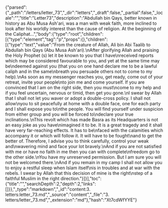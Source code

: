 {"parsed":{"_path":"/letters/letter_73","_dir":"letters","_draft":false,"_partial":false,"_locale":"","title":"Letter73","description":"Abdullah bin Qays, better known in history as Abu Musa Ash'ari, was a man with weak faith, more inclined to look after his worldly interest than the cause of religion. At the beginning of the Caliphat...","body":{"type":"root","children":[{"type":"element","tag":"p","props":{},"children":[{"type":"text","value":"From the creature of Allah, Ali bin Abi Taalib to Abdullah bin Qays (Abu Musa Ash'ari).\nAfter glorifying Allah and praising the Holy Prophet (s) let it be known to you that I have\nreceived reports which may be considered favourable to you, and yet at the same time may be\ndeemed against you (that you on one hand declare me to be a lawful caliph and in the same\nbreath you persuade others not to come to my help).\nAs soon as my messenger reaches you, get ready, come out of your retreat, invite your people\nto join me and come yourself. If you are convinced that I am on the right side, then you must\ncome to my help and if you feel uncertain, nervous or timid, then get you gone.\nI swear by Allah that I shall not let you waver or adopt a double-cross policy. I shall not allow\nyou to sit peacefully at home with a double face, one for each party and I shall expose you to\nthe people. You will find yourself under suspicion from either group and you will be forced to\ndeclare your true inclinations.\nThis revolt which has made Basra as its Headquarters is not an easy joke as you have\nimagined it to be. It is a great tragedy and it shall have very far-reaching effects. It has to be\nfaced with the calamities which accompany it or which will follow it. It will have to be fought\nand to get the better of. Therefore, I advise you to think carefully, control your weak and\nwavering mind and face your lot bravely.\nAnd if you are not satisfied with me or have no faith in me then you can with complete\nfreedom go to the other side.\nYou have my unreserved permission. But I am sure you will not be welcomed there.\nAnd if you remain in my camp I shall not allow you to enjoy a restful sleep when Islam itself\nis in troubles and at war with the rebels. I swear by Allah that this decision of mine is the right\nstep of a faithful Muslim in the right direction."}]}],"toc":{"title":"","searchDepth":2,"depth":2,"links":[]}},"_type":"markdown","_id":"content:3. letters:letter_73.md","_source":"content","_file":"3. letters/letter_73.md","_extension":"md"},"hash":"Xt7cdWfYYE"}